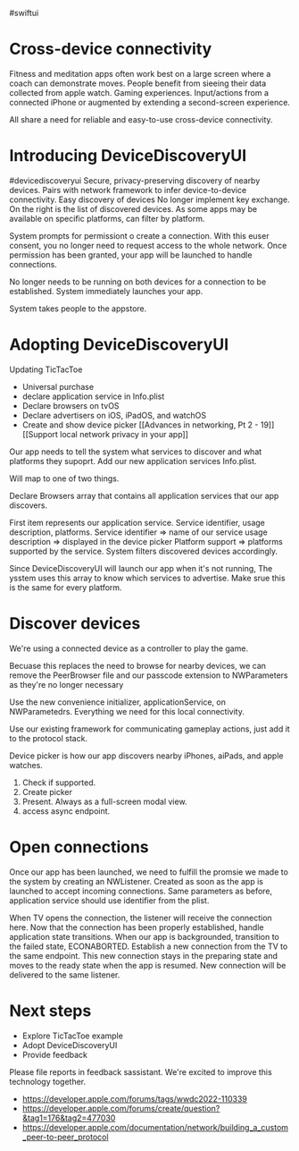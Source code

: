 #swiftui 

# Cross-device connectivity
Fitness and meditation apps often work best on a large screen where a coach can demonstrate moves.  People benefit from sieeing their data collected from apple watch.  Gaming experiences.  Input/actions from a connected iPhone or augmented by extending a second-screen experience.

All share a need for reliable and easy-to-use cross-device connectivity.
# Introducing DeviceDiscoveryUI
#devicediscoveryui
Secure, privacy-preserving discovery of nearby devices.  Pairs with network framework to infer device-to-device connectivity.  Easy discovery of
 devices
 No longer implement key exchange.  
On the right is the list of discovered devices.  As some apps may be available on specific platforms, can filter by platform.

System prompts for permissiont o create a connection.  With this euser consent, you no longer need to request access to the whole network.  Once permission has been granted, your app will be launched to handle connections.  

No longer needs to be running on both devices for a connection to be established.  System immediately launches your app.

System takes people to the appstore.  
# Adopting DeviceDiscoveryUI
Updating TicTacToe
* Universal purchase
* declare application service in Info.plist
* Declare browsers on tvOS
* Declare advertisers on iOS, iPadOS, and watchOS
* Create and show device picker
[[Advances in networking, Pt 2 - 19]]
[[Support local network privacy in your app]]


Our app needs to tell the system what services to discover and what platforms they supoprt.  Add our new application services Info.plist.

Will map to one of two things.

Declare Browsers array that contains all application services that our app discovers.

First item represents our application service.  Service identifier, usage description, platforms.
Service identifier => name of our service
usage description => displayed in the device picker
Platform support => platforms supported by the service.  System filters discovered devices accordingly.

Since DeviceDiscoveryUI will launch our app when it's not running,   The ysstem uses this array to know which services to advertise.  Make srue this is the same for every platform.

# Discover devices
We're using a connected device as a controller to play the game.

Becuase this replaces the need to browse for nearby devices, we can remove the PeerBrowser file and our passcode extension to NWParameters as they're no longer necessary

Use the new convenience initializer, applicationService, on NWParametedrs.  Everything we need for this local connectivity.

Use our existing framework for communicating gameplay actions, just add it to the protocol stack.

Device picker is how our app discovers nearby iPhones, aiPads, and apple watches.  
1.  Check if supported.
2. Create picker
3. Present.  Always as a full-screen modal view.
4. access async endpoint.  
# Open connections
Once our app has been launched, we need to fulfill the promsie we made to the system by creating an NWListener.  Created as soon as the app is launched to accept incoming connections.  Same parameters as before, application service should use identifier from the plist.

When TV opens the connection, the listener will receive the connection here.  Now that the connection has been properly established, handle application state transitions.  When our app is backgrounded, transition to the failed state, ECONABORTED.  Establish a new connection from the TV to the same endpoint.  This new connection stays in the preparing state and moves to the ready state when the app is resumed.  New connection will be delivered to the same listener.

# Next steps
* Explore TicTacToe example
* Adopt DeviceDiscoveryUI
* Provide feedback

Please file reports in feedback sassistant.  We're excited to improve this technology together.


* https://developer.apple.com/forums/tags/wwdc2022-110339
* https://developer.apple.com/forums/create/question?&tag1=176&tag2=477030
* https://developer.apple.com/documentation/network/building_a_custom_peer-to-peer_protocol
